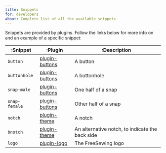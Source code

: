 ```yaml
---
title: Snippets
for: developers
about: Complete list of all the available snippets
---
```


Snippets are provided by plugins. Follow the links below for more info on and an example of a specific snippet:

|:Snippet      |:Plugin                             |:Description  | 
|--------------|------------------------------------|--------------|
| `button`     | [plugin-buttons](/reference/plugins/buttons) | A button     |
| `buttonhole` | [plugin-buttons](/reference/plugins/buttons) | A buttonhole |
| `snap-male`  | [plugin-buttons](/reference/plugins/buttons) | One half of a snap |
| `snap-female`  | [plugin-buttons](/reference/plugins/buttons) | Other half of a snap |
| `notch`  | [plugin-theme](/reference/plugins/theme) | A notch |
| `bnotch`  | [plugin-theme](/reference/plugins/theme) | An alternative notch, to indicate the back side |
| `logo`  | [plugin-logo](/reference/plugins/logo) | The FreeSewing logo |



